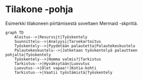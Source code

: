 # Tilakone -pohja

Esimerkki tilakoneen piirtämisestä soveltaen Mermaid -skpritiä. 

```mermaid
graph TD
    Aloitus-->|Resurssit|Työskentely
    Suunnittelu-->|Analyysi|Tarvekartoitus
    Työskentely-->|Pyydetään palautetta|Palautekeskustelu
    Palautekeskustelu-->|Jatketaan työskentelyä palautteen pohjalta|Työskentely
    Työskentely-->|Homma valmis?|Tarkistus
    Tarkistus-->|Hyväksytään|Luovutus
    Luovutus-->|Olet vapaa!!|Kotia-kohti
    Tarkistus-->|Vaatii työstämistä|Työskentely

```

